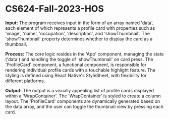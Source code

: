 # CS624-Fall-2023-HOS

**Input:**
The program receives input in the form of an array named 'data', each element of which represents a profile card with properties such as 'image', 'name', 'occupation', 'description', and 'showThumbnail'. The 'showThumbnail' property determines whether to display the card as a thumbnail.

**Process:**
The core logic resides in the 'App' component, managing the state ('data') and handling the toggle of 'showThumbnail' on card press. The 'ProfileCard' component, a functional component, is responsible for rendering individual profile cards with a touchable highlight feature. The styling is defined using React Native's StyleSheet, with flexibility for different platforms.

**Output:**
The output is a visually appealing list of profile cards displayed within a 'WrapContainer'. The 'WrapContainer' is styled to create a column layout. The 'ProfileCard' components are dynamically generated based on the data array, and the user can toggle the thumbnail view by pressing each card.
